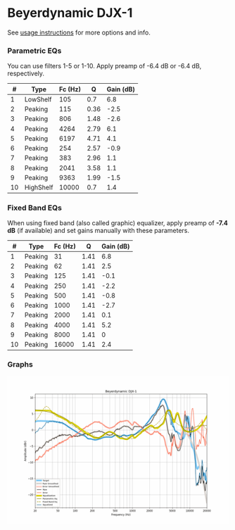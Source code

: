 # Beyerdynamic DJX-1
See [usage instructions](https://github.com/jaakkopasanen/AutoEq#usage) for more options and info.

### Parametric EQs
You can use filters 1-5 or 1-10. Apply preamp of -6.4 dB or -6.4 dB, respectively.

|   # | Type      |   Fc (Hz) |    Q |   Gain (dB) |
|-----|-----------|-----------|------|-------------|
|   1 | LowShelf  |       105 | 0.7  |         6.8 |
|   2 | Peaking   |       115 | 0.36 |        -2.5 |
|   3 | Peaking   |       806 | 1.48 |        -2.6 |
|   4 | Peaking   |      4264 | 2.79 |         6.1 |
|   5 | Peaking   |      6197 | 4.71 |         4.1 |
|   6 | Peaking   |       254 | 2.57 |        -0.9 |
|   7 | Peaking   |       383 | 2.96 |         1.1 |
|   8 | Peaking   |      2041 | 3.58 |         1.1 |
|   9 | Peaking   |      9363 | 1.99 |        -1.5 |
|  10 | HighShelf |     10000 | 0.7  |         1.4 |

### Fixed Band EQs
When using fixed band (also called graphic) equalizer, apply preamp of **-7.4 dB** (if available) and set gains manually with these parameters.

|   # | Type    |   Fc (Hz) |    Q |   Gain (dB) |
|-----|---------|-----------|------|-------------|
|   1 | Peaking |        31 | 1.41 |         6.8 |
|   2 | Peaking |        62 | 1.41 |         2.5 |
|   3 | Peaking |       125 | 1.41 |        -0.1 |
|   4 | Peaking |       250 | 1.41 |        -2.2 |
|   5 | Peaking |       500 | 1.41 |        -0.8 |
|   6 | Peaking |      1000 | 1.41 |        -2.7 |
|   7 | Peaking |      2000 | 1.41 |         0.1 |
|   8 | Peaking |      4000 | 1.41 |         5.2 |
|   9 | Peaking |      8000 | 1.41 |         0   |
|  10 | Peaking |     16000 | 1.41 |         2.4 |

### Graphs
![](./Beyerdynamic%20DJX-1.png)
